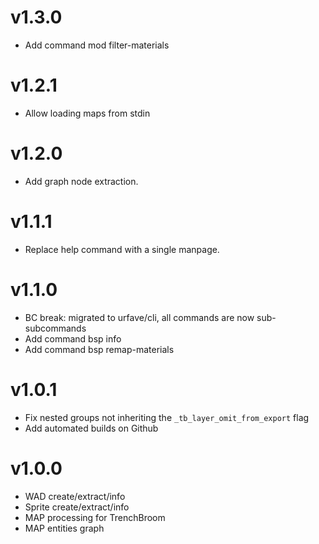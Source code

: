 # v1.3.0
- Add command mod filter-materials

# v1.2.1
- Allow loading maps from stdin

# v1.2.0
- Add graph node extraction.

# v1.1.1
- Replace help command with a single manpage.

# v1.1.0
- BC break: migrated to urfave/cli, all commands are now sub-subcommands
- Add command bsp info
- Add command bsp remap-materials

# v1.0.1
- Fix nested groups not inheriting the `_tb_layer_omit_from_export` flag
- Add automated builds on Github

# v1.0.0
- WAD create/extract/info
- Sprite create/extract/info
- MAP processing for TrenchBroom
- MAP entities graph
